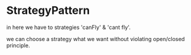 # StrategyPattern

in here we have to strategies 'canFly' & 'cant fly'.

we can choose a strategy what we want without violating open/closed principle.
